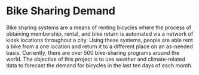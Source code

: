 # Bike Sharing Demand
Bike sharing systems are a means of renting bicycles where the process of obtaining membership, rental, and bike return is automated via a network of kiosk locations throughout a city. Using these systems, people are able rent a bike from a one location and return it to a different place on an as-needed basis. Currently, there are over 500 bike-sharing programs around the world.
The objective of this project is to use weather and climate-related data to forecast the demand for bicycles in the last ten days of each month.
